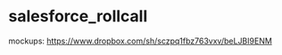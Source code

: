 salesforce_rollcall
===================
mockups: https://www.dropbox.com/sh/sczpq1fbz763vxv/beLJBI9ENM
